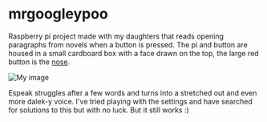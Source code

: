 # mrgoogleypoo
Raspberry pi project made with my daughters that reads opening paragraphs from novels when a button is pressed. The pi and button are housed in a small cardboard box with a face drawn on the top, the large red button is the [nose](/MrGoogleyPoo.jpg).

![My image](paulmaltby3.github.com/mrgoogleypoo/MrGoogleyPoo.jpg)


Espeak struggles after a few words and turns into a stretched out and even more dalek-y voice. I've tried playing with the settings and have searched for solutions to this but with no luck. But it still works :)
